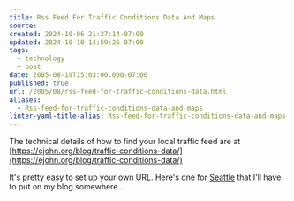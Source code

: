 ```yaml
---
title: Rss Feed For Traffic Conditions Data And Maps
source: 
created: 2024-10-06 21:27:14-07:00
updated: 2024-10-10 14:59:26-07:00
tags:
  - technology
  - post
date: 2005-08-19T15:03:00.000-07:00
published: true
url: /2005/08/rss-feed-for-traffic-conditions-data.html
aliases:
  - Rss-feed-for-traffic-conditions-data-and-maps
linter-yaml-title-alias: Rss-feed-for-traffic-conditions-data-and-maps
---
```



The technical details of how to find your local traffic feed are at [https://ejohn.org/blog/traffic-conditions-data/](https://ejohn.org/blog/traffic-conditions-data/)  
  
It's pretty easy to set up your own URL. Here's one for [Seattle](https://maps.yahoo.com/traffic.rss?csz=98126&mag=4&minsev=2) that I'll have to put on my blog somewhere...